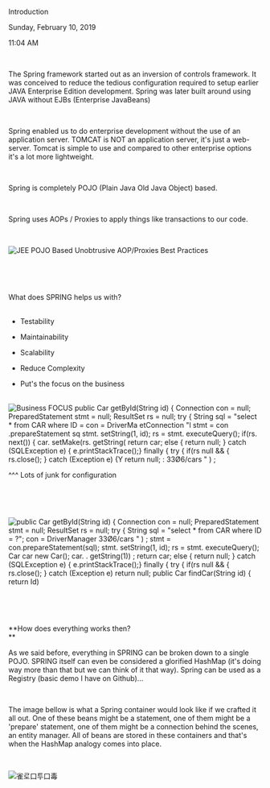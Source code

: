Introduction

Sunday, February 10, 2019

11:04 AM

 

The Spring framework started out as an inversion of controls framework. It was conceived to reduce the tedious configuration required to setup earlier JAVA Enterprise Edition development. Spring was later built around using JAVA without EJBs (Enterprise JavaBeans)

 

Spring enabled us to do enterprise development without the use of an application server. TOMCAT is NOT an application server, it\'s just a web-server. Tomcat is simple to use and compared to other enterprise options it\'s a lot more lightweight.

 

Spring is completely POJO (Plain Java Old Java Object) based.

 

Spring uses AOPs / Proxies to apply things like transactions to our code.

 

![JEE POJO Based Unobtrusive AOP/Proxies Best Practices ](000_Introduction_000.png)

 

 

What does SPRING helps us with?\
 

-   Testability

-   Maintainability

-   Scalability

-   Reduce Complexity

-   Put\'s the focus on the business\
     

![Business FOCUS public Car getById(String id) { Connection con = null; PreparedStatement stmt = null; ResultSet rs = null; try { String sql = \"select \* from CAR where ID = con = DriverMa etConnection \"l stmt = con .prepareStatement sq stmt. setString(1, id); rs = stmt. executeQuery(); if(rs. next()) { car. setMake(rs. getString( return car; else { return null; } catch (SQLException e) { e.printStackTrace();} finally { try { if(rs null && { rs.close(); } catch (Exception e) {Y return null; : 33Ø6/cars \" ) ; ](000_Introduction_001.png)

\^\^\^ Lots of junk for configuration

 

 

![public Car getById(String id) { Connection con = null; PreparedStatement stmt = null; ResultSet rs = null; try { String sql = \"select \* from CAR where ID = ?\"; con = DriverManager 33Ø6/cars \" ) ; stmt = con.prepareStatement(sql); stmt. setString(1, id); rs = stmt. executeQuery(); Car car new Car(); car. . getString(1)) ; return car; else { return null; } catch (SQLException e) { e.printStackTrace();} finally { try { if(rs null && { rs.close(); } catch (Exception e) return null; public Car findCar(String id) { return Id) ](000_Introduction_002.png)

 

 

**How does everything works then?\
** 

As we said before, everything in SPRING can be broken down to a single POJO. SPRING itself can even be considered a glorified HashMap (it\'s doing way more than that but we can think of it that way). Spring can be used as a Registry (basic demo I have on Github)...

 

The image bellow is what a Spring container would look like if we crafted it all out. One of these beans might be a statement, one of them might be a \'prepare\' statement, one of them might be a connection behind the scenes, an entity manager. All of beans are stored in these containers and that\'s when the HashMap analogy comes into place.

 

![雀로口투口毒 ](000_Introduction_003.png)

 
